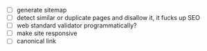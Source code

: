 - [ ] generate sitemap
- [ ] detect similar or duplicate pages and disallow it, it fucks up SEO
- [ ] web standard validator programmatically?
- [ ] make site responsive
- [ ] canonical link
